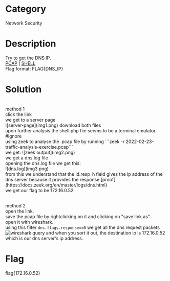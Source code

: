 # Category
Network Security
# Description
Try to get the DNS IP.</br>
[PCAP](./2022-02-23-traffic-analysis-exercise.pcap) | [SHELL](./shell.php)</br>
Flag format: FLAG{DNS_IP}
# Solution 
</br>
method 1 </br>
click the link</br>
we get to a server page</br>
![server-page](img1.png)
download both files</br>
upon further analysis the shell.php fiie seems to be a terminal emulator. #ignore</br>
using zeek to analyse the .pcap file by running ```zeek -r 2022-02-23-traffic-analysis-exercise.pcap```</br>
we get: ![zeek output](img2.png)</br>
we get a dns.log file</br>
opening the dns.log file we get this:</br>
![dns.log](img3.png)</br>
from this we understand that the id.resp_h field gives the ip address of the dns server because it provides the response.[proof](https://docs.zeek.org/en/master/logs/dns.html) </br>
we get our flag to be 172.16.0.52</br>
</br>

<!-- method 2</br>
open the link given. we get to the same server page as before</br>
clicking the shell.php file opens up a terminal</br>
we use zeek to analyse the file by running:</br>
```zeek -r 2022-02-23-traffic-analysis-exercise.pcap```.</br> 
after doing that we find out that a dns.log file was not created so we have to write our own signature for that</br>
![output](./img4.png)
![signature](./img5.png)
using that we  -->

method 2</br>
open the link.</br>
save the pcap file by rightclicking on it and clicking on "save link as".</br>
open it with wireshark.</br>
using this filter ```dns.flags.response==0``` we get all the dns request packets</br>
![wireshark query](img6.png) and when you sort it out, the destination ip is 172.16.0.52 which is our dns server's ip address.</br>

# Flag
flag{172.16.0.52}